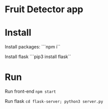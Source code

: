 # Fruit Detector app


# Install
Install packages:
```npm i``

Install flask
```pip3 install flask``

# Run
Run front-end
```npm start```


Run flask
```cd flask-server; python3 server.py```